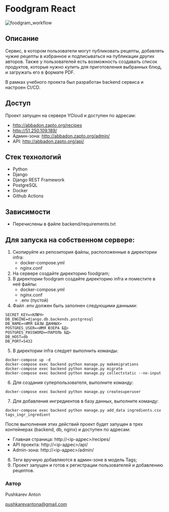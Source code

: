 # Foodgram React

![foodgram_workflow](https://github.com/AbbadonAA/foodgram-project-react/workflows/foodgram_workflow/badge.svg)

## Описание

Сервис, в котором пользователи могут публиковать рецепты, добавлять чужие рецепты в избранное и подписываться на публикации других авторов. Также у пользователей есть возможность создавать список продуктов, которые нужно купить для приготовления выбранных блюд, и загружать его в формате PDF.

В рамках учебного проекта был разработан backend сервиса и настроен CI/CD.

## Доступ

Проект запущен на сервере YCloud и доступен по адресам:
- http://abbadon.zapto.org/recipes
- http://51.250.109.189/
- Админ-зона: http://abbadon.zapto.org/admin/
- API: http://abbadon.zapto.org/api/

## Стек технологий
- Python
- Django
- Django REST Framework
- PostgreSQL
- Docker
- Github Actions

## Зависимости
- Перечислены в файле backend/requirements.txt

## Для запуска на собственном сервере:
1. Скопируйте из репозитория файлы, расположенные в директории infra:
    - docker-compose.yml
    - nginx.conf
2. На сервере создайте директорию foodgram;
3. В директории foodgram создайте директорию infra и поместите в неё файлы:
    - docker-compose.yml
    - nginx.conf
    - .env (пустой)
4. Файл .env должен быть заполнен следующими данными:
```
SECRET_KEY=<КЛЮЧ>
DB_ENGINE=django.db.backends.postgresql
DB_NAME=<ИМЯ БАЗЫ ДАННЫХ>
POSTGRES_USER=<ИМЯ ЮЗЕРА БД>
POSTGRES_PASSWORD=<ПАРОЛЬ БД>
DB_HOST=db
DB_PORT=5432
```

5. В директории infra следует выполнить команды:
```
docker-compose up -d
docker-compose exec backend python manage.py makemigrations
docker-compose exec backend python manage.py migrate
docker-compose exec backend python manage.py collectstatic --no-input
```

6. Для создания суперпользователя, выполните команду:
```
docker-compose exec backend python manage.py createsuperuser
```

7. Для добавления ингредиентов в базу данных, выполните команду:
```
docker-compose exec backend python manage.py add_data ingredients.csv tags_ingr_ingredient
```
После выполнения этих действий проект будет запущен в трех контейнерах (backend, db, nginx) и доступен по адресам:

- Главная страница: http://<ip-адрес>/recipes/
- API проекта: http://<ip-адрес>/api/
- Admin-зона: http://<ip-адрес>/admin/
8. Теги вручную добавляются в админ-зоне в модель Tags;
9. Проект запущен и готов к регистрации пользователей и добавлению рецептов.

### Автор
Pushkarev Anton

pushkarevantona@gmail.com
